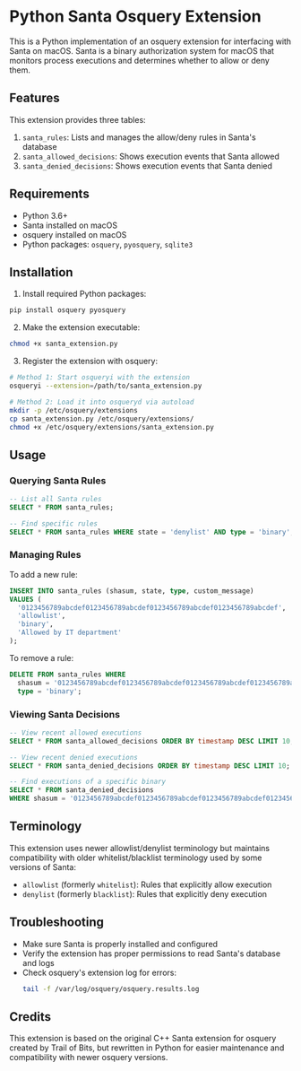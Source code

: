 # Python Santa Osquery Extension

This is a Python implementation of an osquery extension for interfacing with Santa on macOS. Santa is a binary authorization system for macOS that monitors process executions and determines whether to allow or deny them.

## Features

This extension provides three tables:

1. `santa_rules`: Lists and manages the allow/deny rules in Santa's database
2. `santa_allowed_decisions`: Shows execution events that Santa allowed
3. `santa_denied_decisions`: Shows execution events that Santa denied

## Requirements

- Python 3.6+
- Santa installed on macOS
- osquery installed on macOS
- Python packages: `osquery`, `pyosquery`, `sqlite3`

## Installation

1. Install required Python packages:

```bash
pip install osquery pyosquery
```

2. Make the extension executable:

```bash
chmod +x santa_extension.py
```

3. Register the extension with osquery:

```bash
# Method 1: Start osqueryi with the extension
osqueryi --extension=/path/to/santa_extension.py

# Method 2: Load it into osqueryd via autoload
mkdir -p /etc/osquery/extensions
cp santa_extension.py /etc/osquery/extensions/
chmod +x /etc/osquery/extensions/santa_extension.py
```

## Usage

### Querying Santa Rules

```sql
-- List all Santa rules
SELECT * FROM santa_rules;

-- Find specific rules
SELECT * FROM santa_rules WHERE state = 'denylist' AND type = 'binary';
```

### Managing Rules

To add a new rule:

```sql
INSERT INTO santa_rules (shasum, state, type, custom_message)
VALUES (
  '0123456789abcdef0123456789abcdef0123456789abcdef0123456789abcdef', 
  'allowlist',
  'binary',
  'Allowed by IT department'
);
```

To remove a rule:

```sql
DELETE FROM santa_rules WHERE 
  shasum = '0123456789abcdef0123456789abcdef0123456789abcdef0123456789abcdef' AND
  type = 'binary';
```

### Viewing Santa Decisions

```sql
-- View recent allowed executions
SELECT * FROM santa_allowed_decisions ORDER BY timestamp DESC LIMIT 10;

-- View recent denied executions
SELECT * FROM santa_denied_decisions ORDER BY timestamp DESC LIMIT 10;

-- Find executions of a specific binary
SELECT * FROM santa_denied_decisions
WHERE shasum = '0123456789abcdef0123456789abcdef0123456789abcdef0123456789abcdef';
```

## Terminology

This extension uses newer allowlist/denylist terminology but maintains compatibility with older whitelist/blacklist terminology used by some versions of Santa:

- `allowlist` (formerly `whitelist`): Rules that explicitly allow execution
- `denylist` (formerly `blacklist`): Rules that explicitly deny execution

## Troubleshooting

- Make sure Santa is properly installed and configured
- Verify the extension has proper permissions to read Santa's database and logs
- Check osquery's extension log for errors:
  ```bash
  tail -f /var/log/osquery/osquery.results.log
  ```

## Credits

This extension is based on the original C++ Santa extension for osquery created by Trail of Bits, but rewritten in Python for easier maintenance and compatibility with newer osquery versions.